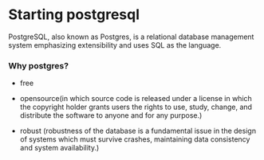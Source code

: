 # Starting postgresql
 PostgreSQL, also known as Postgres, is a  relational database management system emphasizing extensibility and uses SQL as the language.
 
 ### Why postgres? 
 
 * free
 
 * opensource(in which source code is released under a license in which the copyright holder grants users the rights to use, study, change, and distribute the software to anyone and for any purpose.)
 
 * robust (robustness of the database is a fundamental issue in the design of systems which must survive crashes, maintaining data consistency and system availability.)
